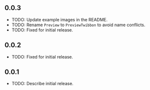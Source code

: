 ## 0.0.3

* TODO: Update example images in the README.
* TODO: Rename `Preview` to `PreviewTwibbon` to avoid name conflicts.
* TODO: Fixed for initial release.

## 0.0.2

* TODO: Fixed for initial release.

## 0.0.1

* TODO: Describe initial release.

